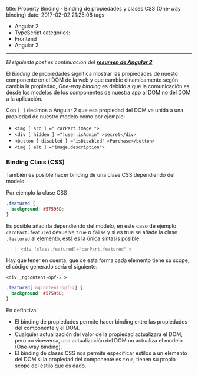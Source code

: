title: Property Binding - Binding de propiedades y clases CSS (One-way binding)
date: 2017-02-02 21:25:08
tags:
- Angular 2
- TypeScript
categories:
- Frontend
- Angular 2
---

*El siguiente post es continuación del **[resumen de Angular 2](/2017/01/30/angular2/)***

El *Binding* de propiedades significa mostrar las propiedades de nuesto componente en el DOM de la web y que cambie dinamícamente según cambía la propiedad, *One-way binding* es debido a que la comunicación es desde los modelos de los componentes de nuestra app al DOM no del DOM a la aplicación.

Con `[ ]` decimos a Angular 2 que esa propiedad del DOM va unida a una propiedad de nuestro modelo como por ejemplo:


* `<img [ src ] =" carPart.image ">`
* `<div [ hidden ] ="!user.isAdmin" >secret</div>`
* `<button [ disabled ] ="isDisabled" >Purchase</button>`
* `<img [ alt ] ="image.description">`


### Binding Class (CSS)

También es posible hacer binding de una clase CSS dependiendo del modelo.

Por ejemplo la clase CSS
```css
.featured {
  background: #57595D;
}
```

Es posible añadirla dependiendo del modelo, en este caso de ejemplo `cardPart.featured` devuelve `true` o `false` y si es true se añade la clase `.featured` al elemento, está es la única síntasis posible:

> `<div [class.featured]="carPart.featured" >`

Hay que tener en cuenta, que de esta forma cada elemento tiene su scope, el código generado sería el siguiente:

`<div _ngcontent-opf-2 >`

```css
.featured[_ngcontent-opf-2] {
  background: #57595D;
}
```
En definitiva:

* El binding de propiedades permite hacer binding entre las propiedades del componente y el DOM.
* Cualquier actualización del valor de la propiedad actualizara el DOM, pero no viceversa, una actualización del DOM no actualiza el modelo (One-way binding).
* El binding de clases CSS nos permite especificar estilos a un elemento del DOM si la propiedad del componente es `true`, tienen su propio scope del estilo que es dado.
